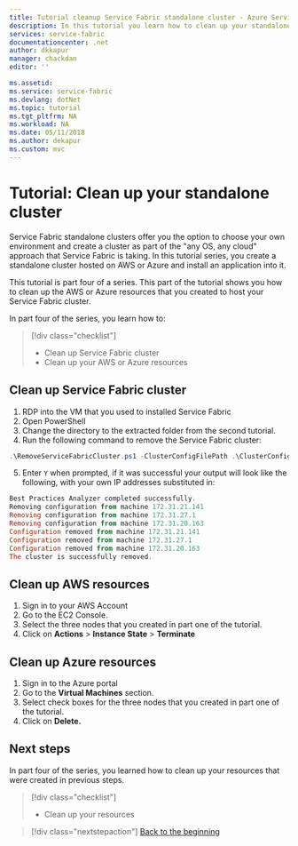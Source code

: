 ```yaml
---
title: Tutorial cleanup Service Fabric standalone cluster - Azure Service Fabric | Microsoft Docs
description: In this tutorial you learn how to clean up your standalone cluster
services: service-fabric
documentationcenter: .net
author: dkkapur
manager: chackdan
editor: ''

ms.assetid: 
ms.service: service-fabric
ms.devlang: dotNet
ms.topic: tutorial
ms.tgt_pltfrm: NA
ms.workload: NA
ms.date: 05/11/2018
ms.author: dekapur
ms.custom: mvc
---
```

# Tutorial: Clean up your standalone cluster

Service Fabric standalone clusters offer you the option to choose your own environment and create a cluster as part of the "any OS, any cloud" approach that Service Fabric is taking. In this tutorial series, you create a standalone cluster hosted on AWS or Azure and install an application into it.

This tutorial is part four of a series. This part of the tutorial shows you how to clean up the AWS or Azure resources that you created to host your Service Fabric cluster.

In part four of the series, you learn how to:

> [!div class="checklist"]
> * Clean up Service Fabric cluster
> * Clean up your AWS or Azure resources

## Clean up Service Fabric cluster

1. RDP into the VM that you used to installed Service Fabric
2. Open PowerShell
3. Change the directory to the extracted folder from the second tutorial.
4. Run the following command to remove the Service Fabric cluster:

```powershell
.\RemoveServiceFabricCluster.ps1 -ClusterConfigFilePath .\ClusterConfig.Unsecure.MultiMachine.json
```

5. Enter `Y` when prompted, if it was successful your output will look like the following, with your own IP addresses substituted in:

```powershell
Best Practices Analyzer completed successfully.
Removing configuration from machine 172.31.21.141
Removing configuration from machine 172.31.27.1
Removing configuration from machine 172.31.20.163
Configuration removed from machine 172.31.21.141
Configuration removed from machine 172.31.27.1
Configuration removed from machine 172.31.20.163
The cluster is successfully removed.
```

## Clean up AWS resources

1. Sign in to your AWS Account
2. Go to the EC2 Console.
3. Select the three nodes that you created in part one of the tutorial.
4. Click on **Actions** > **Instance State** > **Terminate**

## Clean up Azure resources

1. Sign in to the Azure portal
2. Go to the **Virtual Machines** section.
3. Select check boxes for the three nodes that you created in part one of the tutorial.
4. Click on **Delete.**

## Next steps

In part four of the series, you learned how to clean up your resources that were created in previous steps.

> [!div class="checklist"]
> * Clean up your resources

> [!div class="nextstepaction"]
> [Back to the beginning](service-fabric-tutorial-standalone-create-infrastructure.md)